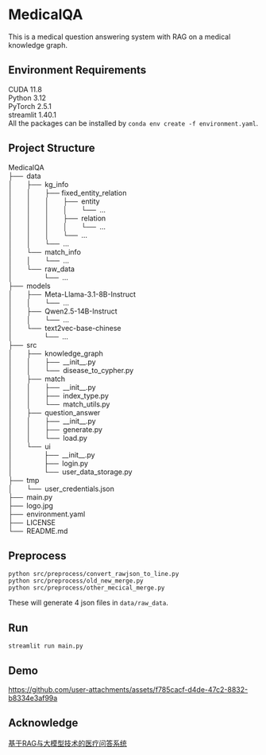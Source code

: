 # MedicalQA
This is a medical question answering system with RAG on a medical knowledge graph.

## Environment Requirements
CUDA 11.8  
Python 3.12  
PyTorch 2.5.1  
streamlit 1.40.1  
All the packages can be installed by `conda env create -f environment.yaml`.

## Project Structure
MedicalQA  
├──&ensp;data  
│&ensp;&ensp;&ensp;&ensp;├──&ensp;kg_info  
│&ensp;&ensp;&ensp;&ensp;│&ensp;&ensp;&ensp;&ensp;├── fixed_entity_relation  
│&ensp;&ensp;&ensp;&ensp;│&ensp;&ensp;&ensp;&ensp;│&ensp;&ensp;&ensp;&ensp;├──&ensp;entity  
│&ensp;&ensp;&ensp;&ensp;│&ensp;&ensp;&ensp;&ensp;│&ensp;&ensp;&ensp;&ensp;│&ensp;&ensp;&ensp;&ensp;└──&ensp;...  
│&ensp;&ensp;&ensp;&ensp;│&ensp;&ensp;&ensp;&ensp;│&ensp;&ensp;&ensp;&ensp;├──&ensp;relation  
│&ensp;&ensp;&ensp;&ensp;│&ensp;&ensp;&ensp;&ensp;│&ensp;&ensp;&ensp;&ensp;│&ensp;&ensp;&ensp;&ensp;└──&ensp;...  
│&ensp;&ensp;&ensp;&ensp;│&ensp;&ensp;&ensp;&ensp;│&ensp;&ensp;&ensp;&ensp;└──&ensp;...  
│&ensp;&ensp;&ensp;&ensp;│&ensp;&ensp;&ensp;&ensp;└──&ensp;...  
│&ensp;&ensp;&ensp;&ensp;└──&ensp;match_info  
│&ensp;&ensp;&ensp;&ensp;│&ensp;&ensp;&ensp;&ensp;└──&ensp;...  
│&ensp;&ensp;&ensp;&ensp;└──&ensp;raw_data  
│&ensp;&ensp;&ensp;&ensp;&ensp;&ensp;&ensp;&ensp;&ensp;└──&ensp;...  
├──&ensp;models  
│&ensp;&ensp;&ensp;&ensp;├──&ensp;Meta-Llama-3.1-8B-Instruct  
│&ensp;&ensp;&ensp;&ensp;│&ensp;&ensp;&ensp;&ensp;└──&ensp;...  
│&ensp;&ensp;&ensp;&ensp;├──&ensp;Qwen2.5-14B-Instruct  
│&ensp;&ensp;&ensp;&ensp;│&ensp;&ensp;&ensp;&ensp;└──&ensp;...  
│&ensp;&ensp;&ensp;&ensp;└──&ensp;text2vec-base-chinese  
│&ensp;&ensp;&ensp;&ensp;&ensp;&ensp;&ensp;&ensp;&ensp;└──&ensp;...  
├──&ensp;src  
│&ensp;&ensp;&ensp;&ensp;├──&ensp;knowledge_graph  
│&ensp;&ensp;&ensp;&ensp;│&ensp;&ensp;&ensp;&ensp;├──&ensp;\_\_init\_\_.py  
│&ensp;&ensp;&ensp;&ensp;│&ensp;&ensp;&ensp;&ensp;└──&ensp;disease_to_cypher.py  
│&ensp;&ensp;&ensp;&ensp;├──&ensp;match  
│&ensp;&ensp;&ensp;&ensp;│&ensp;&ensp;&ensp;&ensp;├──&ensp;\_\_init\_\_.py  
│&ensp;&ensp;&ensp;&ensp;│&ensp;&ensp;&ensp;&ensp;├──&ensp;index_type.py  
│&ensp;&ensp;&ensp;&ensp;│&ensp;&ensp;&ensp;&ensp;└──&ensp;match_utils.py  
│&ensp;&ensp;&ensp;&ensp;├──&ensp;question_answer  
│&ensp;&ensp;&ensp;&ensp;│&ensp;&ensp;&ensp;&ensp;├──&ensp;\_\_init\_\_.py  
│&ensp;&ensp;&ensp;&ensp;│&ensp;&ensp;&ensp;&ensp;├──&ensp;generate.py  
│&ensp;&ensp;&ensp;&ensp;│&ensp;&ensp;&ensp;&ensp;└──&ensp;load.py  
│&ensp;&ensp;&ensp;&ensp;└──&ensp;ui  
│&ensp;&ensp;&ensp;&ensp;&ensp;&ensp;&ensp;&ensp;&ensp;├──&ensp;\_\_init\_\_.py  
│&ensp;&ensp;&ensp;&ensp;&ensp;&ensp;&ensp;&ensp;&ensp;├──&ensp;login.py  
│&ensp;&ensp;&ensp;&ensp;&ensp;&ensp;&ensp;&ensp;&ensp;└──&ensp;user_data_storage.py  
├──&ensp;tmp  
│&ensp;&ensp;&ensp;&ensp;└──&ensp;user_credentials.json  
├──&ensp;main.py  
├──&ensp;logo.jpg  
├──&ensp;environment.yaml  
├──&ensp;LICENSE  
└──&ensp;README.md  

## Preprocess  
`python src/preprocess/convert_rawjson_to_line.py`  
`python src/preprocess/old_new_merge.py`  
`python src/preprocess/other_mecical_merge.py`  

These will generate 4 json files in `data/raw_data`.
## Run
`streamlit run main.py`

## Demo
https://github.com/user-attachments/assets/f785cacf-d4de-47c2-8832-b8334e3af99a

## Acknowledge
[基于RAG与大模型技术的医疗问答系统](https://github.com/honeyandme/RAGQnASystem)
